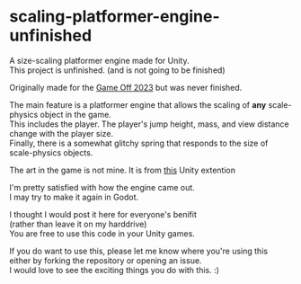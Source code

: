 # scaling-platformer-engine-unfinished
A size-scaling platformer engine made for Unity.  
This project is unfinished.  (and is not going to be finished)

Originally made for the [Game Off 2023](https://itch.io/jam/game-off-2023) but was never finished.  

The main feature is a platformer engine that allows the scaling of **any** scale-physics object in the game.  
This includes the player.
The player's jump height, mass, and view distance change with the player size.  
Finally, there is a somewhat glitchy spring that responds to the size of scale-physics objects.

The art in the game is not mine. It is from [this](https://assetstore.unity.com/packages/2d/characters/pixel-adventure-1-155360) Unity extention

I'm pretty satisfied with how the engine came out.  
I may try to make it again in Godot.  

I thought I would post it here for everyone's benifit  
(rather than leave it on my harddrive)  
You are free to use this code in your Unity games.  

If you do want to use this, please let me know where you're using this  
either by forking the repository or opening an issue.  
I would love to see the exciting things you do with this. :)
